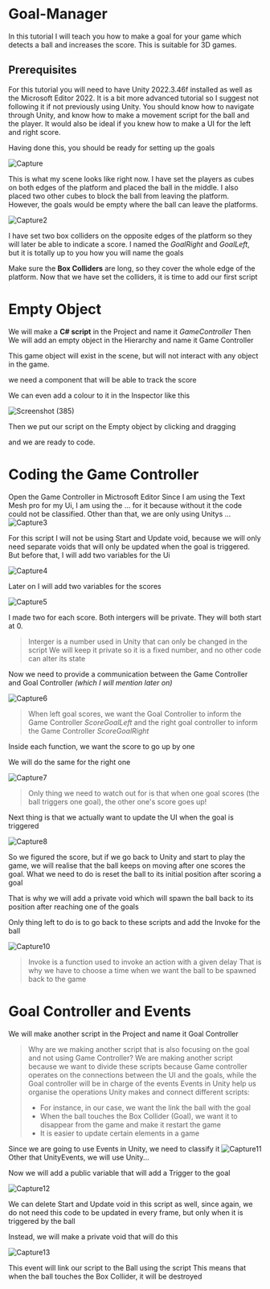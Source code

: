 # Goal-Manager

In this tutorial I will teach you how to make a goal for your game which detects a ball and increases the score. This is suitable for 3D games.
## Prerequisites 

For this tutorial you will need to have Unity 2022.3.46f installed as well as the Microsoft Editor 2022.
It is a bit more advanced tutorial so I suggest not following it if not previously using Unity.
You should know how to navigate through Unity, and know how to make a movement script for the ball and the player. It would also be ideal if you knew how to make a UI for the left and right score.

Having done this, you should be ready for setting up the goals

![Capture](https://github.com/user-attachments/assets/f272a9cb-fce0-42a7-accb-7085f6a3aec0)

This is what my scene looks like right now.
I have set the players as cubes on both edges of the platform and placed the ball in the middle. I also placed two other cubes to block the ball from leaving the platform. However, the goals would be empty where the ball can leave the platforms.

![Capture2](https://github.com/user-attachments/assets/1cfb62e8-1e33-4d42-ad2c-89d9878b12c4)

I have set two box colliders on the opposite edges of the platform so they will later be able to indicate a score.
I named the *GoalRight* and *GoalLeft*, but it is totally up to you how you will name the goals

Make sure the **Box Colliders** are long, so they cover the whole edge of the platform.
Now that we have set the colliders, it is time to add our first script


# Empty Object

We will make a **C# script** in the Project and name it *GameController*
Then 
We will add an empty object in the Hierarchy and name it Game Controller

This game object will exist in the scene, but will not interact with any object in the game.

we need a component that will be able to track the score

We can even add a colour to it in the Inspector like this 

![Screenshot (385)](https://github.com/user-attachments/assets/44182145-f4d8-41b8-ab99-9c88be0d8f5e)

Then we put our script on the Empty object by clicking and dragging

and we are ready to code.

# Coding the Game Controller

Open the Game Controller in Mictrosoft Editor
Since I am using the Text Mesh pro for my Ui, I am using the ... for it because without it the code could not be classified.
Other than that, we are only using Unitys ...
![Capture3](https://github.com/user-attachments/assets/2c920588-8fec-4b52-886a-e33936a80b89)

For this script I will not be using Start and Update void, because we will only need separate voids that will only be updated when the goal is triggered.
But before that, I will add two variables for the Ui

![Capture4](https://github.com/user-attachments/assets/aae7c94a-de41-44c9-a7cf-3c90e339b70b)

Later on I will add two variables for the scores

![Capture5](https://github.com/user-attachments/assets/372f0819-b36d-4cee-bbf5-62668f014283)

I made two for each score. Both intergers will be private. They will both start at 0. 
> Interger is a number used in Unity that can only be changed in the script
> We will keep it private so it is a fixed number, and no other code can alter its state

Now we need to provide a communication between the Game Controller and Goal Controller *(which I will mention later on)*

![Capture6](https://github.com/user-attachments/assets/8ca7265e-c3b5-42bb-8ce5-d15ad9e2b78d)


> When left goal scores, we want the Goal Controller to inform the Game Controller *ScoreGoalLeft* and the right goal controller to inform the Game Controller *ScoreGoalRight*

Inside each function, we want the score to go up by one

We will do the same for the right one

![Capture7](https://github.com/user-attachments/assets/425ddd6f-b8f4-4e9a-b490-330131ece6a6)

> Only thing we need to watch out for is that when one goal scores (the ball triggers one goal), the other one's score goes up!

Next thing is that we actually want to update the UI when the goal is triggered

![Capture8](https://github.com/user-attachments/assets/c40a999f-3322-407e-971c-1d3236e99e83)


So we figured the score, but if we go back to Unity and start to play the game, we will realise that the ball keeps on moving after one scores the goal. 
What we need to do is reset the ball to its initial position after scoring a goal

That is why we will add a private void which will spawn the ball back to its position after reaching one of the goals

Only thing left to do is to go back to these scripts and add the Invoke for the ball

![Capture10](https://github.com/user-attachments/assets/de9750a8-9949-492e-966a-0241cf61d16d)

> Invoke is a function used to invoke an action with a given delay
> That is why we have to choose a time when we want the ball to be spawned back to the game

# Goal Controller and Events

We will make another script in the Project and name it Goal Controller

> Why are we making another script that is also focusing on the goal and not using Game Controller?
> We are making another script because we want to divide these scripts because Game controller operates on the connections between the UI and the goals, while the Goal controller will be in charge of the events
> Events in Unity help us organise the operations Unity makes and connect different scripts:
> - For instance, in our case, we want the link  the ball with the goal
> - When the ball touches the Box Collider (Goal), we want it to disappear from the game and make it restart the game
> - It is easier to update certain elements in a game

Since we are going to use Events in Unity, we need to classify it
![Capture11](https://github.com/user-attachments/assets/d5076c1c-db44-439c-a5b0-92cacdcc347a)
Other that UnityEvents, we will use Unity...

Now we will add a public variable that will add a Trigger to the goal

![Capture12](https://github.com/user-attachments/assets/10357c92-726a-465a-a75e-29b3531627a0)

We can delete Start and Update void in this script as well, since again, we do not need this code to be updated in every frame, but only when it is triggered by the ball

Instead, we will make a private void that will do this

![Capture13](https://github.com/user-attachments/assets/33eb7d1f-8522-4983-94fd-ad3355d1cede)

This event will link our script to the Ball using the script
This means that when the ball touches the Box Collider, it will be destroyed
















